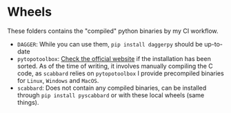 # Wheels

These folders contains the "compiled" python binaries by my CI workflow. 

- `DAGGER`: While you can use them, `pip install daggerpy` should be up-to-date
- `pytopotoolbox`: [Check the official website](https://topotoolbox.github.io/pytopotoolbox/) if the installation has been sorted. As of the time of writing, it involves manually compiling the C code, as `scabbard` relies on `pytopotoolbox` I provide precompiled binaries for `Linux`, `Windows` and `MacOS`.
- `scabbard`: Does not contain any compiled binaries, can be installed through `pip install pyscabbard` or with these local wheels (same things).